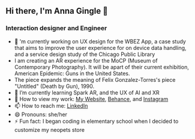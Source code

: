 ## Hi there, I'm Anna Gingle :bell:

### Interaction designer and Engineer

- 🔭 'm currently working on UX design for the WBEZ App, a case study that aims to improve the user experience for on device data handling, and a service design study of the Chicago Public Library
- I am creating an AR experience for the MoCP (Museum of Contemporary Photography). It will be apart of their current exhibition, American Epidemic: Guns in the United States.
- The piece expands the meaning of Felix Gonzalez-Torres's piece "Untitled" (Death by Gun), 1990.
- 🌱 I’m currently learning Spark AR, and the UX of AI and XR
- 💬 How to view my work: [My Website](https://annagingle.com/), [Behance](https://www.behance.net/annagingle), and [Instagram](https://www.instagram.com/ChicagoProgrammer)
- 📫 How to reach me: [LinkedIn](https://www.linkedin.com/in/annagingle/) 
- 😄 Pronouns: she/her
- ⚡ Fun fact: I began coding in elementary school when I decided to customize my neopets store

